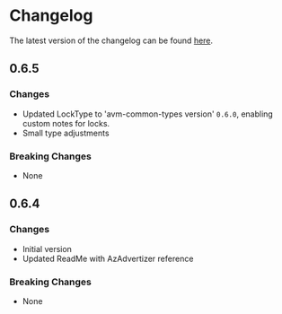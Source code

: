 # Changelog

The latest version of the changelog can be found [here](https://github.com/Azure/bicep-registry-modules/blob/main/avm/res/synapse/private-link-hub/CHANGELOG.md).

## 0.6.5

### Changes

- Updated LockType to 'avm-common-types version' `0.6.0`, enabling custom notes for locks.
- Small type adjustments

### Breaking Changes

- None

## 0.6.4

### Changes

- Initial version
- Updated ReadMe with AzAdvertizer reference

### Breaking Changes

- None
